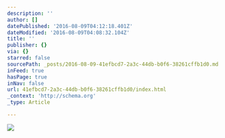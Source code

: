 ```yaml
---
description: ''
author: []
datePublished: '2016-08-09T04:12:18.401Z'
dateModified: '2016-08-09T04:08:32.104Z'
title: ''
publisher: {}
via: {}
starred: false
sourcePath: _posts/2016-08-09-41efbcd7-2a3c-44db-b0f6-38261cffb1d0.md
inFeed: true
hasPage: true
inNav: false
url: 41efbcd7-2a3c-44db-b0f6-38261cffb1d0/index.html
_context: 'http://schema.org'
_type: Article

---
```

![](https://the-grid-user-content.s3-us-west-2.amazonaws.com/27e24c48-7833-4e7c-ae79-9f3e607726b1.jpg)